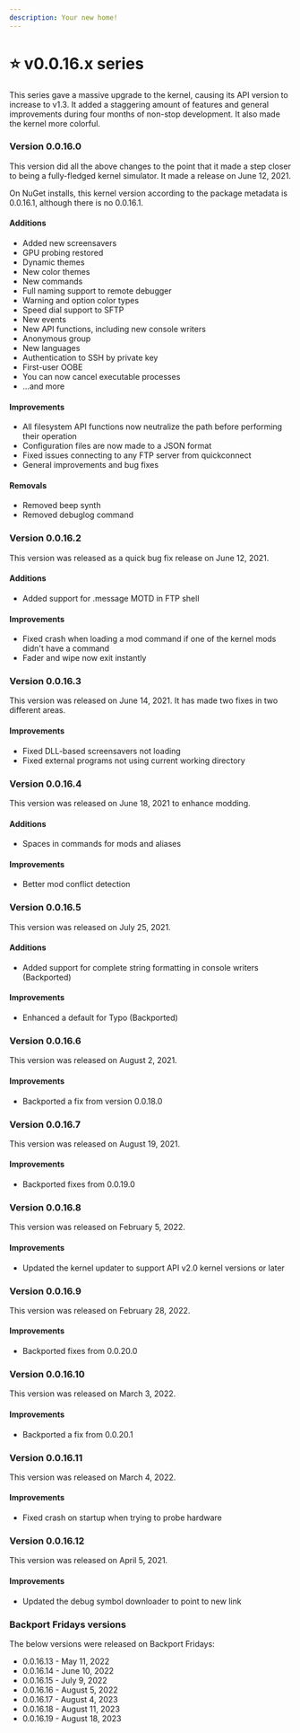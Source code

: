 ```yaml
---
description: Your new home!
---
```


# ⭐ v0.0.16.x series

This series gave a massive upgrade to the kernel, causing its API version to increase to v1.3. It added a staggering amount of features and general improvements during four months of non-stop development. It also made the kernel more colorful.

### Version 0.0.16.0

This version did all the above changes to the point that it made a step closer to being a fully-fledged kernel simulator. It made a release on June 12, 2021.

On NuGet installs, this kernel version according to the package metadata is 0.0.16.1, although there is no 0.0.16.1.

#### Additions

* Added new screensavers
* GPU probing restored
* Dynamic themes
* New color themes
* New commands
* Full naming support to remote debugger
* Warning and option color types
* Speed dial support to SFTP
* New events
* New API functions, including new console writers
* Anonymous group
* New languages
* Authentication to SSH by private key
* First-user OOBE
* You can now cancel executable processes
* ...and more

#### Improvements

* All filesystem API functions now neutralize the path before performing their operation
* Configuration files are now made to a JSON format
* Fixed issues connecting to any FTP server from quickconnect
* General improvements and bug fixes

#### Removals

* Removed beep synth
* Removed debuglog command

### Version 0.0.16.2

This version was released as a quick bug fix release on June 12, 2021.

#### Additions

* Added support for .message MOTD in FTP shell

#### Improvements

* Fixed crash when loading a mod command if one of the kernel mods didn't have a command
* Fader and wipe now exit instantly

### Version 0.0.16.3

This version was released on June 14, 2021. It has made two fixes in two different areas.

#### Improvements

* Fixed DLL-based screensavers not loading
* Fixed external programs not using current working directory

### Version 0.0.16.4

This version was released on June 18, 2021 to enhance modding.

#### Additions

* Spaces in commands for mods and aliases

#### Improvements

* Better mod conflict detection

### Version 0.0.16.5

This version was released on July 25, 2021.

#### Additions

* Added support for complete string formatting in console writers (Backported)

#### Improvements

* Enhanced a default for Typo (Backported)

### Version 0.0.16.6

This version was released on August 2, 2021.

#### Improvements

* Backported a fix from version 0.0.18.0

### Version 0.0.16.7

This version was released on August 19, 2021.

#### Improvements

* Backported fixes from 0.0.19.0

### Version 0.0.16.8

This version was released on February 5, 2022.

#### Improvements

* Updated the kernel updater to support API v2.0 kernel versions or later

### Version 0.0.16.9

This version was released on February 28, 2022.

#### Improvements

* Backported fixes from 0.0.20.0

### Version 0.0.16.10

This version was released on March 3, 2022.

#### Improvements

* Backported a fix from 0.0.20.1

### Version 0.0.16.11

This version was released on March 4, 2022.

#### Improvements

* Fixed crash on startup when trying to probe hardware

### Version 0.0.16.12

This version was released on April 5, 2021.

#### Improvements

* Updated the debug symbol downloader to point to new link

### Backport Fridays versions

The below versions were released on Backport Fridays:

* 0.0.16.13 - May 11, 2022
* 0.0.16.14 - June 10, 2022
* 0.0.16.15 - July 9, 2022
* 0.0.16.16 - August 5, 2022
* 0.0.16.17 - August 4, 2023
* 0.0.16.18 - August 11, 2023
* 0.0.16.19 - August 18, 2023
